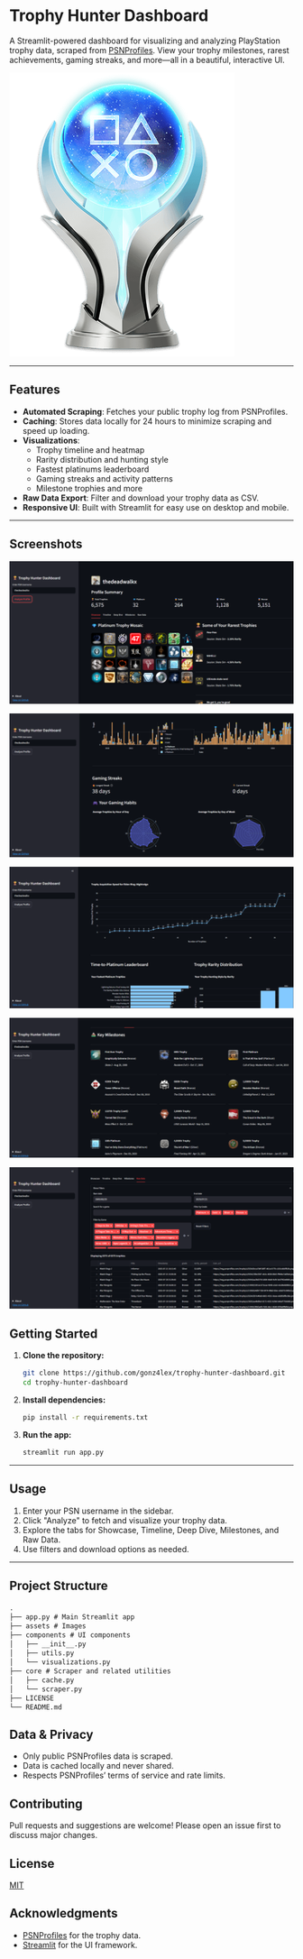 # Trophy Hunter Dashboard

A Streamlit-powered dashboard for visualizing and analyzing PlayStation trophy data, scraped from [PSNProfiles](https://psnprofiles.com/). View your trophy milestones, rarest achievements, gaming streaks, and more—all in a beautiful, interactive UI.

![Dashboard Screenshot](assets/ps-platinum.png)

---

## Features

- **Automated Scraping**: Fetches your public trophy log from PSNProfiles.
- **Caching**: Stores data locally for 24 hours to minimize scraping and speed up loading.
- **Visualizations**:
  - Trophy timeline and heatmap
  - Rarity distribution and hunting style
  - Fastest platinums leaderboard
  - Gaming streaks and activity patterns
  - Milestone trophies and more
- **Raw Data Export**: Filter and download your trophy data as CSV.
- **Responsive UI**: Built with Streamlit for easy use on desktop and mobile.

---

## Screenshots

![Showcase](assets/showcase.png)

![Timeline](assets/timeline.png)

![Deep Dive](assets/deep-dive.png)

![Milestones](assets/milestones.png)

![Raw Data](assets/raw-data.png)

## Getting Started

1. **Clone the repository:**
    ```sh
    git clone https://github.com/gonz4lex/trophy-hunter-dashboard.git
    cd trophy-hunter-dashboard
    ```

2. **Install dependencies:**
    ```sh
    pip install -r requirements.txt
    ```

3. **Run the app:**
    ```sh
    streamlit run app.py
    ```

---

## Usage

1. Enter your PSN username in the sidebar.
2. Click "Analyze" to fetch and visualize your trophy data.
3. Explore the tabs for Showcase, Timeline, Deep Dive, Milestones, and Raw Data.
4. Use filters and download options as needed.

---

## Project Structure

```
.
├── app.py # Main Streamlit app
├── assets # Images
├── components # UI components
│   ├── __init__.py
│   ├── utils.py
│   └── visualizations.py
├── core # Scraper and related utilities
│   ├── cache.py
│   └── scraper.py
├── LICENSE
└── README.md
```

## Data & Privacy

- Only public PSNProfiles data is scraped.
- Data is cached locally and never shared.
- Respects PSNProfiles’ terms of service and rate limits.

## Contributing

Pull requests and suggestions are welcome! Please open an issue first to discuss major changes.

## License

[MIT](LICENSE)

## Acknowledgments

- [PSNProfiles](https://psnprofiles.com/) for the trophy data.
- [Streamlit](https://streamlit.io/) for the UI framework.